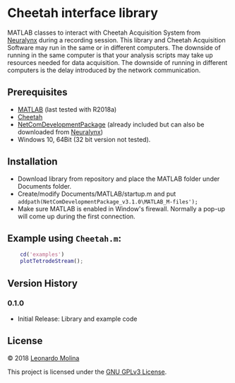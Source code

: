 # Cheetah interface library
MATLAB classes to interact with Cheetah Acquisition System from [Neuralynx][Neuralynx] during a recording session.
This library and Cheetah Acquisition Software may run in the same or in different computers. The downside of running in the same computer is that your analysis scripts may take up resources needed for data acquisition. The downside of running in different computers is the delay introduced by the network communication.

## Prerequisites
* [MATLAB][MATLAB] (last tested with R2018a)
* [Cheetah][Cheetah]
* [NetComDevelopmentPackage][NetComPartial] (already included but can also be downloaded from [Neuralynx][NetComFull])
* Windows 10, 64Bit (32 bit version not tested).

## Installation
* Download library from repository and place the MATLAB folder under Documents folder.
* Create/modify Documents/MATLAB/startup.m and put `addpath(NetComDevelopmentPackage_v3.1.0\MATLAB_M-files');`
* Make sure MATLAB is enabled in Window's firewall. Normally a pop-up will come up during the first connection.

## Example using `Cheetah.m`:
```matlab
	cd('examples')
	plotTetrodeStream();
```

## Version History
### 0.1.0
* Initial Release: Library and example code

## License
© 2018 [Leonardo Molina][Leonardo Molina]

This project is licensed under the [GNU GPLv3 License][LICENSE.md].

[Leonardo Molina]: https://github.com/leomol
[MATLAB]: https://www.mathworks.com/downloads/
[Cheetah]: https://neuralynx.com/
[NetComPartial]: NetComDevelopmentPackage_v3.1.0
[NetComFull]: https://neuralynx.com/software/category/development
[Neuralynx]: https://neuralynx.com
[LICENSE.md]: LICENSE.md